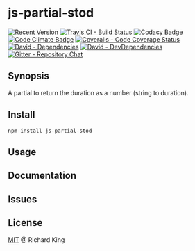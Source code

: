 # js-partial-stod

[![Recent Version][npm-badge]][npm-url]
[![Travis CI - Build Status][travis-badge]][travis-url]
[![Codacy Badge][codacy-badge]][codacy-url]
[![Code Climate Badge][codecl-badge]][codecl-url]
[![Coveralls - Code Coverage Status][cov-badge]][cov-url]
[![David - Dependencies][dep-badge]][dep-url]
[![David - DevDependencies][dev-dep-badge]][dev-dep-url]
[![Gitter - Repository Chat][chat-badge]][chat-url]

## Synopsis

A partial to return the duration as a number (string to duration).

## Install

```
npm install js-partial-stod
```

## Usage

## Documentation

## Issues

## License

[MIT](license.md) @ Richard King

[npm-badge]:     https://img.shields.io/npm/v/js-partial-stod.svg
[npm-url]:       https://www.npmjs.com/package/js-partial-stod

[travis-badge]:  https://travis-ci.org/jsostd/js-partial-stod.svg?branch=master
[travis-url]:    https://travis-ci.org/jsostd/js-partial-stod

[cov-badge]:     https://coveralls.io/repos/github/jsostd/js-partial-stod/badge.svg?branch=master
[cov-url]:       https://coveralls.io/github/jsostd/js-partial-stod

[codacy-badge]:  https://api.codacy.com/project/badge/Grade/01625f562f3e4765bcc84c7fa13c9602
[codacy-url]:    https://www.codacy.com/app/richrdkng/js-partial-stod?utm_source=github.com&amp;utm_medium=referral&amp;utm_content=jsostd/js-partial-stod&amp;utm_campaign=Badge_Grade

[codecl-badge]:  https://codeclimate.com/github/jsostd/js-partial-stod/badges/gpa.svg
[codecl-url]:    https://codeclimate.com/github/jsostd/js-partial-stod

[dep-badge]:     https://david-dm.org/jsostd/js-partial-stod.svg
[dep-url]:       https://david-dm.org/jsostd/js-partial-stod

[dev-dep-badge]: https://david-dm.org/jsostd/js-partial-stod/dev-status.svg
[dev-dep-url]:   https://david-dm.org/jsostd/js-partial-stod#info=devDependencies

[chat-badge]:    https://badges.gitter.im/jsostd/js-partial-stod.svg
[chat-url]:      https://gitter.im/jsostd/js-partial-stod?utm_source=badge&utm_medium=badge&utm_campaign=pr-badge
